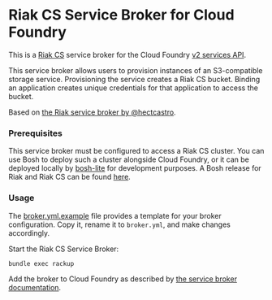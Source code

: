 # Riak CS Service Broker for Cloud Foundry 

This is a [Riak CS](http://basho.com/riak-cloud-storage/) service broker for the Cloud Foundry [v2 services API](http://docs.cloudfoundry.com/docs/running/architecture/services/api.html).

This service broker allows users to provision instances of an S3-compatible storage service.
Provisioning the service creates a Riak CS bucket.
Binding an application creates unique credentials for that application to access the bucket.

Based on [the Riak service broker by @hectcastro](https://github.com/hectcastro/cf-riak-service-broker).

### Prerequisites 

This service broker must be configured to access a Riak CS cluster.
You can use Bosh to deploy such a cluster alongside Cloud Foundry, or it can be deployed locally by [bosh-lite](https://github.com/cloudfoundry/bosh-lite) for development purposes.
A Bosh release for Riak and Riak CS can be found [here](https://github.com/cf-blobstore-eng/riak-release).

### Usage 

The [broker.yml.example](config/broker.yml.example) file provides a template for your broker configuration.
Copy it, rename it to `broker.yml`, and make changes accordingly.

Start the Riak CS Service Broker:

```
bundle exec rackup
```

Add the broker to Cloud Foundry as described by [the service broker documentation](http://docs.cloudfoundry.com/docs/running/architecture/services/managing-service-brokers.html).